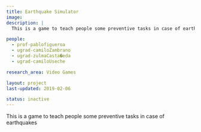 ```yaml
---
title: Earthquake Simulator
image:
description: |
  This is a game to teach people some preventive tasks in case of earthquakes

people:
  - prof-pablofigueroa
  - ugrad-camiloZambrano
  - ugrad-zulmaCasta�eda
  - ugrad-camiloUseche

research_area: Video Games

layout: project  
last-updated: 2019-02-06

status: inactive
---
```

This is a game to teach people some preventive tasks in case of earthquakes
